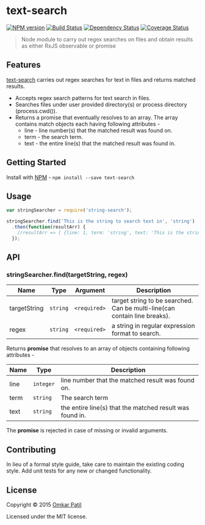 # text-search
[![NPM version][npm-image]][npm-url] [![Build Status][travis-image]][travis-url] [![Dependency Status][daviddm-image]][daviddm-url] [![Coverage Status][coveralls-image]][coveralls-url]
> Node module to carry out regex searches on files and obtain results as either RxJS observable or promise

## Features
[text-search](https://github.com/ospatil/text-search) carries out regex searches for text in files and returns matched results.
- Accepts regex search patterns for text search in files.
- Searches files under user provided directory(s) or process directory (process.cwd()).
- Returns a promise that eventually resolves to an array. The array contains match objects each having following attributes -
  - line - line number(s) that the matched result was found on.
  - term - the search term.
  - text - the entire line(s) that the matched result was found in.

## Getting Started
Install with [NPM](https://www.npmjs.com) - `npm install --save text-search`

## Usage
```js
var stringSearcher = require('string-search');

stringSearcher.find('This is the string to search text in', 'string')
  .then(function(resultArr) {
    //resultArr => [ {line: 1, term: 'string', text: 'This is the string to search text in'} ]
  });
```

## API
### stringSearcher.find(targetString, regex)

Name         | Type           | Argument     | Description
-------------|----------------|--------------|------------
targetString | `string`       | `<required>` | target string to be searched. Can be multi-line(can contain line breaks).
regex        | `string`       | `<required>` | a string in regular expression format to search.

Returns **promise** that resolves to an array of objects containing following attributes -

Name | Type      | Description
-----|-----------| ------------
line | `integer` | line number that the matched result was found on.
term | `string`  | The search term
text | `string`  | the entire line(s) that the matched result was found in.

The **promise** is rejected in case of missing or invalid arguments.

## Contributing
In lieu of a formal style guide, take care to maintain the existing coding style. Add unit tests for any new or changed functionality.

## License
Copyright © 2015 [Omkar Patil](https://github.com/ospatil)

Licensed under the MIT license.

[npm-image]: https://badge.fury.io/js/text-search.svg
[npm-url]: https://npmjs.com/package/text-search
[travis-image]: https://travis-ci.org/ospatil/text-search.svg?branch=master
[travis-url]: https://travis-ci.org/ospatil/text-search
[daviddm-image]: https://david-dm.org/ospatil/text-search.svg?theme=shields.io
[daviddm-url]: https://david-dm.org/ospatil/text-search
[coveralls-image]: https://img.shields.io/coveralls/ospatil/text-search.svg
[coveralls-url]: https://coveralls.io/github/ospatil/text-search?branch=master
